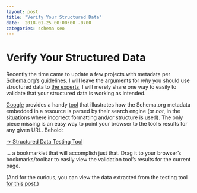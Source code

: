 ```yaml
---
layout: post
title: "Verify Your Structured Data"
date:  2018-01-25 00:00:00 -0700
categories: schema seo
---
```


# Verify Your Structured Data

Recently the time came to update a few projects with metadata per [Schema.org](http://schema.org)’s guidelines. I will leave the arguments for _why_ you should use structured data to [the experts](https://duckduckgo.com/?q=why+use+structured+data&t=osx&ia=web), I will merely share one way to easily  to validate that your structured data is working as intended.

[Google](https://google.com) provides a handy [tool](https://search.google.com/structured-data/testing-tool) that illustrates how the Schema.org metadata embedded in a resource is parsed by their search engine (or _not_, in the situations where incorrect formatting and/or structure is used). The only piece missing is an easy way to point your browser to the tool’s results for any given URL. Behold: 

<a href="javascript:(function()%7Bwindow.location='https://search.google.com/structured-data/testing-tool%23url='+encodeURIComponent(window.location);%7D());" title="Drag this link to your bookmarks bar" class="marklet">→ Structured Data Testing Tool</a>

… a bookmarklet that will accomplish just that. Drag it to your browser’s bookmarks/toolbar to easily view the validation tool’s results for the current page.

(And for the curious, you can view the data extracted from the testing tool <a href="https://search.google.com/structured-data/testing-tool/u/0/#url=https%3A%2F%2Freadmeansrun.com%2Fblog%2Fschema%2Fseo%2F2018%2F01%2F25%2Fverify-structured-metadata.html">for this post</a>.)

<script type="text/javascript">
  document.addEventListener('DOMContentLoaded', function() {
    document.querySelector('.marklet').addEventListener('click', function(e) {
      e.preventDefault();
      alert(e.target.getAttribute('title'));
    });
  });
</script>
